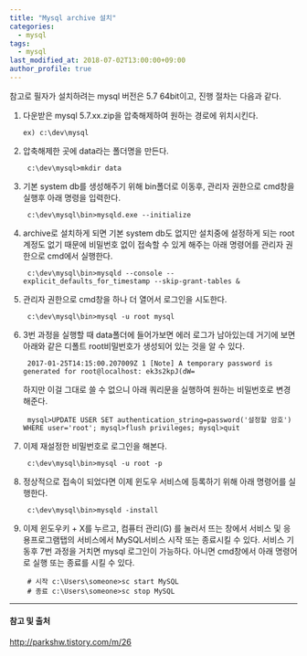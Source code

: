 ```yaml
---
title: "Mysql archive 설치"
categories: 
  - mysql
tags:
  - mysql
last_modified_at: 2018-07-02T13:00:00+09:00
author_profile: true
---
```



참고로 필자가 설치하려는 mysql 버전은 5.7 64bit이고, 진행 절차는 다음과 같다.



1. 다운받은 mysql 5.7.xx.zip을 압축해제하여 원하는 경로에 위치시킨다. 

       ex) c:\dev\mysql

2. 압축해제한 곳에 data라는 폴더명을 만든다. 

        c:\dev\mysql>mkdir data 


3. 기본 system db를 생성해주기 위해 bin폴더로 이동후, 관리자 권한으로 cmd창을 실행후 아래 명령을 입력한다.

        c:\dev\mysql\bin>mysqld.exe --initialize 


4. archive로 설치하게 되면 기본 system db도 없지만 설치중에 설정하게 되는 root계정도 없기 때문에 비밀번호 없이 접속할 수 있게 해주는 아래 명령어를 관리자 권한으로 cmd에서 실행한다.

        c:\dev\mysql\bin>mysqld --console --explicit_defaults_for_timestamp --skip-grant-tables &


5. 관리자 권한으로 cmd창을 하나 더 열어서 로그인을 시도한다.

        c:\dev\mysql\bin>mysql -u root mysql 


6. 3번 과정을 실행할 때 data폴더에 들어가보면 에러 로그가 남아있는데 거기에 보면 아래와 같은 디폴트 root비밀번호가 생성되어 있는 것을 알 수 있다. 

        2017-01-25T14:15:00.207009Z 1 [Note] A temporary password is generated for root@localhost: ek3s2kpJ(dW=


    하지만 이걸 그대로 쓸 수 없으니 아래 쿼리문을 실행하여 원하는 비밀번호로 변경해준다.

        mysql>UPDATE USER SET authentication_string=password('설정할 암호') WHERE user='root'; mysql>flush privileges; mysql>quit 


7. 이제 재설정한 비밀번호로 로그인을 해본다.

        c:\dev\mysql\bin>mysql -u root -p 

8. 정상적으로 접속이 되었다면 이제 윈도우 서비스에 등록하기 위해 아래 명령어를 실행한다.
   
        c:\dev\mysql\bin>mysqld -install 

9. 이제 윈도우키 + X를 누르고, 컴퓨터 관리(G) 를 눌러서 뜨는 창에서 서비스 및 응용프로그램탭의 서비스에서 MySQL서비스 시작 또는 종료시킬 수 있다. 서비스 기동후 7번 과정을 거치면 mysql 로그인이 가능하다. 아니면 cmd창에서 아래 명령어로 실행 또는 종료를 시킬 수 있다.


        # 시작 c:\Users\someone>sc start MySQL 
        # 종료 c:\Users\someone>sc stop MySQL


---
#### 참고 및 출처

http://parkshw.tistory.com/m/26